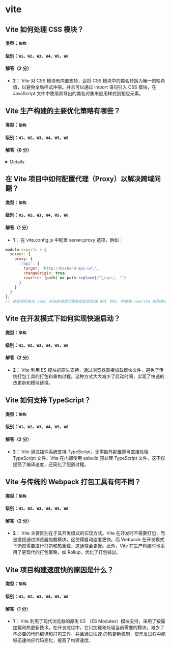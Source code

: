 # vite

## Vite 如何处理 CSS 模块？

#### 类型：`架构`

#### 级别：`W1`、`W2`、`W3`、`W4`、`W5`、`W6`

#### 解答（2 分）

- **2：** Vite 对 CSS 模块有内置支持，会将 CSS 模块中的类名转换为唯一的哈希值，以避免全局样式冲突。并且可以通过 import 语句引入 CSS 模块，在 JavaScript 文件中使用其导出的类名对象来应用样式到相应元素。

## Vite 生产构建的主要优化策略有哪些？

#### 类型：`架构`

#### 级别：`W1`、`W2`、`W3`、`W4`、`W5`、`W6`

#### 解答（6 分）

<details>

- **1：** 依赖预打包<br>
&emsp;原理：在生产构建时，Vite 会对项目的依赖进行预打包。因为在开发阶段，Vite 利用浏览器原生的 ES 模块加载，每个依赖都是单独的模块请求。但在生产环境中，过多的小模块请求会影响性能。Vite 将多个依赖模块合并为一个或几个较大的 chunk 文件，减少 HTTP 请求数量。<br>
&emsp;示例：比如一个项目使用了 lodash、axios 等多个库，Vite 会把这些库的相关模块打包到一起。假设在开发时，加载这些库可能会产生 10 个小的模块请求，经过预打包后可能只需要 1 - 2 个请求来加载这些库的代码。
- **1：** 代码压缩与混淆:<br>
&emsp;原理： Vite 使用工具（如 Terser）对 JavaScript 代码进行压缩和混淆。压缩是去除代码中的空格、注释等冗余信息，减小文件体积。混淆则是将变量名、函数名等替换为更短或难以理解的名称，增加代码的安全性并且进一步减小体积。<br>
&emsp;示例: 原始的 JavaScript 代码可能包含大量的注释和有意义的变量名如：

```js
function add(a, b) {
    return a + b;
}
```

经过压缩和混淆后可能变成类似function n(a,b){return a + b;}的形式，文件大小也会显著减小。

- **1：** CSS 优化:</br>
&emsp;(1)提取公共 CSS：Vite 会将多个组件或模块中相同的 CSS 样式提取出来，合并到一个或多个 CSS 文件中。这样可以避免在每个组件的 HTML 文件中重复加载相同的 CSS 代码，减少文件大小和请求次数。</br>
&emsp;(2)压缩 CSS：使用工具（如 cssnano）对 CSS 文件进行压缩，去除不必要的空格、注释，优化 CSS 属性的表示方式等。例如，将color: #ffffff;可能会被优化为color:#fff;。

- **1：** 静态资源处理:</br>
&emsp;(1)哈希处理：对静态资源（如图片、字体等）进行哈希处理。当资源内容发生变化时，其哈希值也会改变，这样可以在浏览器中实现长效缓存。浏览器可以根据资源的哈希值判断是否需要重新请求资源。</br>
&emsp;(2)优化路径和加载方式：确保在生产环境中，静态资源的路径是正确的，并且以最优的方式加载。例如，对于一些小的图片，可能会被转换为 Base64 格式嵌入到 CSS 或 HTML 文件中，减少额外的请求。

- **2：** Tree - Shaking（摇树优化）:</br>
&emsp;原理：Vite 会分析代码的依赖关系，在打包过程中去除那些没有被实际使用的代码。例如，如果在一个 JavaScript 模块中引入了一个大型库，但只使用了其中的一个小功能，Vite 会将未使用的代码部分剔除。</br>
&emsp;示例：假设一个项目引入了lodash库，但只使用了_.isEmpty函数，Vite 会在打包时将lodash中其他未使用的函数代码排除，从而减小最终打包文件的大小。

</details>

## 在 Vite 项目中如何配置代理（Proxy）以解决跨域问题？

#### 类型：`架构`

#### 级别：`W1`、`W2`、`W3`、`W4`、`W5`、`W6`

#### 解答（1 分）

- **1：** 在 vite.config.js 中配置 server.proxy 选项，例如：

```js
module.exports = {
  server: {
    proxy: {
      '/api': {
        target: 'http://backend-api-url',
        changeOrigin: true,
        rewrite: (path) => path.replace(/^\/api/, '')
      }
    }
  }
};
// 这会将所有以 /api 开头的请求代理到指定的后端 API 地址，并根据 rewrite 规则修改请求路径。
```

## Vite 在开发模式下如何实现快速启动？

#### 类型：`架构`

#### 级别：`W1`、`W2`、`W3`、`W4`、`W5`、`W6`

#### 解答（2 分）

- **2：** Vite 利用 ES 模块的原生支持，通过浏览器直接加载模块文件，避免了传统打包工具的打包和重构过程。这种方式大大减少了启动时间，实现了快速的热更新和模块替换。

## Vite 如何支持 TypeScript？

#### 类型：`架构`

#### 级别：`W1`、`W2`、`W3`、`W4`、`W5`、`W6`

#### 解答（2 分）

- **2：** Vite 通过插件系统支持 TypeScript，无需额外配置即可直接处理 TypeScript 文件。Vite 在内部使用 esbuild 预处理 TypeScript 文件，这不仅提高了编译速度，还简化了配置过程。

## Vite 与传统的 Webpack 打包工具有何不同？

#### 类型：`架构`

#### 级别：`W1`、`W2`、`W3`、`W4`、`W5`、`W6`

#### 解答（2 分）

- **2：** Vite 主要区别在于其开发模式的实现方式。Vite 在开发时不需要打包，而是直接通过浏览器加载模块，这使得启动速度更快。而 Webpack 在开发模式下仍然需要进行打包和热重载，这通常会更慢。此外，Vite 在生产构建时也采用了更现代的打包策略，如 Rollup，优化了打包输出。

## Vite 项目构建速度快的原因是什么？

#### 类型：`架构`

#### 级别：`W1`、`W2`、`W3`、`W4`、`W5`、`W6`

#### 解答（1 分）

- **1：** Vite 利用了现代浏览器的原生 ES （ES Modules）模块支持，采用了按需加载和热更新技术。在开发过程中，它只加载和处理当前需要的模块，减少了不必要的代码编译和打包工作，并且通过快速
的热更新机制，使开发过程中能够迅速响应代码变化，提高了构建速度。